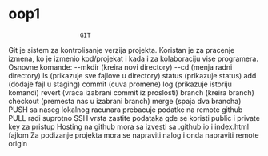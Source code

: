 # oop1
						GIT
Git je sistem za kontrolisanje verzija projekta. Koristan je za pracenje izmena, ko je izmenio kod/projekat i kada i za kolaboraciju vise programera.
Osnovne komande:
--mkdir (kreira novi directory)
--cd (menja radni directory)
ls (prikazuje sve fajlove u directory)
status (prikazuje status)
add (dodaje fajl u staging)
commit (cuva promene)
log (prikazuje istoriju komandi)
revert (vraca izabrani commit iz proslosti)
branch (kreira branch)
checkout (premesta nas u izabrani branch)
merge (spaja dva brancha)
PUSH sa naseg lokalnog racunara prebacuje podatke na remote github
PULL radi suprotno
SSH vrsta zastite podataka gde se koristi public i private key za pristup
Hosting na github mora sa izvesti sa .github.io i index.html fajlom
Za podizanje projekta mora se napraviti nalog i onda napraviti remote origin
